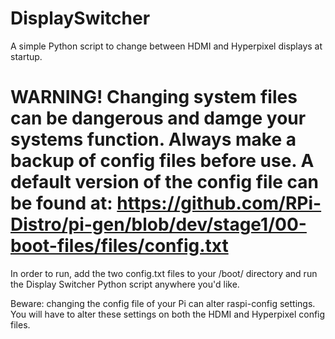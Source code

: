 # DisplaySwitcher
A simple Python script to change between HDMI and Hyperpixel displays at startup.

# WARNING! Changing system files can be dangerous and damge your systems function. Always make a backup of config files before use. A default version of the config file can be found at:  https://github.com/RPi-Distro/pi-gen/blob/dev/stage1/00-boot-files/files/config.txt 

In order to run, add the two config.txt files to your /boot/ directory and run the Display Switcher Python script anywhere you'd like.

Beware: changing the config file of your Pi can alter raspi-config settings.
You will have to alter these settings on both the HDMI and Hyperpixel config files.
